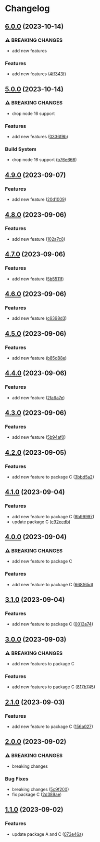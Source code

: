 # Changelog

## [6.0.0](https://github.com/hung-cybo/demo-monorepo-release-please/compare/package-c@5.0.0...package-c@6.0.0) (2023-10-14)


### ⚠ BREAKING CHANGES

* add new features

### Features

* add new features ([4ff343f](https://github.com/hung-cybo/demo-monorepo-release-please/commit/4ff343f58a29028b1f696614d757cb226ac291d4))

## [5.0.0](https://github.com/hung-cybo/demo-monorepo-release-please/compare/package-c@4.9.0...package-c@5.0.0) (2023-10-14)


### ⚠ BREAKING CHANGES

* drop node 16 support

### Features

* add new features ([0336f9b](https://github.com/hung-cybo/demo-monorepo-release-please/commit/0336f9b5a9500a72e2805d25de1182b0c2290260))


### Build System

* drop node 16 support ([b76e666](https://github.com/hung-cybo/demo-monorepo-release-please/commit/b76e66654ad9fc7bc453404d520c4d5f22e4159b))

## [4.9.0](https://github.com/hung-cybo/demo-monorepo-release-please/compare/package-c@4.8.0...package-c@4.9.0) (2023-09-07)


### Features

* add new feature ([20d1009](https://github.com/hung-cybo/demo-monorepo-release-please/commit/20d10098573b53c37839b6907ea2e61af9d208de))

## [4.8.0](https://github.com/hung-cybo/demo-monorepo-release-please/compare/package-c@4.7.0...package-c@4.8.0) (2023-09-06)


### Features

* add new feature ([102a7c8](https://github.com/hung-cybo/demo-monorepo-release-please/commit/102a7c8142e42dc09e2552ca405ed598ae74eaba))

## [4.7.0](https://github.com/hung-cybo/demo-monorepo-release-please/compare/package-c@4.6.0...package-c@4.7.0) (2023-09-06)


### Features

* add new feature ([5b5511f](https://github.com/hung-cybo/demo-monorepo-release-please/commit/5b5511ff78e262eddf759943c8cbf5d48492dab6))

## [4.6.0](https://github.com/hung-cybo/demo-monorepo-release-please/compare/package-c@4.5.0...package-c@4.6.0) (2023-09-06)


### Features

* add new feature ([c6398d3](https://github.com/hung-cybo/demo-monorepo-release-please/commit/c6398d357de9e6749b91e0464b3b7f075b62b5f1))

## [4.5.0](https://github.com/hung-cybo/demo-monorepo-release-please/compare/package-c@4.4.0...package-c@4.5.0) (2023-09-06)


### Features

* add new feature ([b85d88e](https://github.com/hung-cybo/demo-monorepo-release-please/commit/b85d88e21df9dfae5e5db2004f8af8a87b7fd8ab))

## [4.4.0](https://github.com/hung-cybo/demo-monorepo-release-please/compare/package-c@4.3.0...package-c@4.4.0) (2023-09-06)


### Features

* add new feature ([2fa6a7e](https://github.com/hung-cybo/demo-monorepo-release-please/commit/2fa6a7e7668b9470aa75ec148e90f13be9acacf5))

## [4.3.0](https://github.com/hung-cybo/demo-monorepo-release-please/compare/package-c@4.2.0...package-c@4.3.0) (2023-09-06)


### Features

* add new feature ([5b94af0](https://github.com/hung-cybo/demo-monorepo-release-please/commit/5b94af02896c460f922859a8b2e60b39d3c43906))

## [4.2.0](https://github.com/hung-cybo/demo-monorepo-release-please/compare/package-c@4.1.0...package-c@4.2.0) (2023-09-05)


### Features

* add new feature to package C ([3bbd5a2](https://github.com/hung-cybo/demo-monorepo-release-please/commit/3bbd5a2e2e15707f03ae7b1257da3f49abdc85c5))

## [4.1.0](https://github.com/hung-cybo/demo-monorepo-release-please/compare/package-c@4.0.0...package-c@4.1.0) (2023-09-04)


### Features

* add new feature to package C ([8b99997](https://github.com/hung-cybo/demo-monorepo-release-please/commit/8b99997697c75b89e2de8fd66a21f9aa1bb6d2f3))
* update package C ([c92eedb](https://github.com/hung-cybo/demo-monorepo-release-please/commit/c92eedb94b1109393ceabf00c676ded1c0c89e4e))

## [4.0.0](https://github.com/hung-cybo/demo-monorepo-release-please/compare/package-c@3.1.0...package-c@4.0.0) (2023-09-04)


### ⚠ BREAKING CHANGES

* add new feature to package C

### Features

* add new feature to package C ([668f65d](https://github.com/hung-cybo/demo-monorepo-release-please/commit/668f65dada3d974c2937e188210d267b65be0087))

## [3.1.0](https://github.com/hung-cybo/demo-monorepo-release-please/compare/package-c@3.0.0...package-c@3.1.0) (2023-09-04)


### Features

* add new feature to package C ([0013a74](https://github.com/hung-cybo/demo-monorepo-release-please/commit/0013a740593991de5e3ead537033a9b1a14bb836))

## [3.0.0](https://github.com/hung-cybo/demo-monorepo-release-please/compare/package-c@2.1.0...package-c@3.0.0) (2023-09-03)


### ⚠ BREAKING CHANGES

* add new features to package C

### Features

* add new features to package C ([817b745](https://github.com/hung-cybo/demo-monorepo-release-please/commit/817b745c2a888e59e19998dccc1926b0a16dbc9c))

## [2.1.0](https://github.com/hung-cybo/demo-monorepo-release-please/compare/package-c@2.0.0...package-c@2.1.0) (2023-09-03)


### Features

* add new feature to package C ([156a027](https://github.com/hung-cybo/demo-monorepo-release-please/commit/156a027c366ff96270c2f30d02386c9431661814))

## [2.0.0](https://github.com/hung-cybo/demo-monorepo-release-please/compare/package-c@1.1.0...package-c@2.0.0) (2023-09-02)


### ⚠ BREAKING CHANGES

* breaking changes

### Bug Fixes

* breaking changes ([5c9f200](https://github.com/hung-cybo/demo-monorepo-release-please/commit/5c9f2009f2fd2e05fade68bb6d9cbc06badeae6c))
* fix package C ([2d389ae](https://github.com/hung-cybo/demo-monorepo-release-please/commit/2d389ae30071020af41c8fb141fea53e89fac864))

## [1.1.0](https://github.com/hung-cybo/demo-monorepo-release-please/compare/package-c-v1.0.0...package-c@1.1.0) (2023-09-02)


### Features

* update package A and C ([073e46a](https://github.com/hung-cybo/demo-monorepo-release-please/commit/073e46a50744ef11c55edf11ca3d7621ac91ea97))
